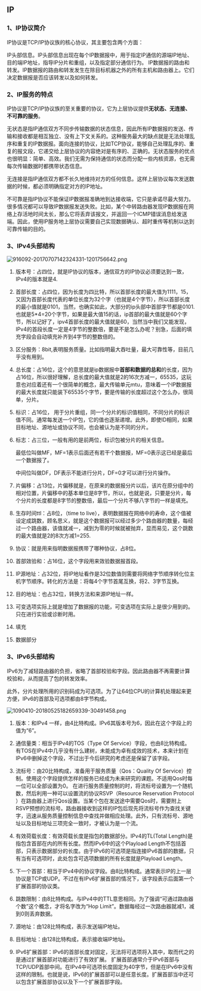 ## IP
### 1、IP协议简介
IP协议是TCP/IP协议族的核心协议，其主要包含两个方面：

IP头部信息。IP头部信息出现在每个IP数据报中，用于指定IP通信的源端IP地址、目的端IP地址，指导IP分片和重组，以及指定部分通信行为。
IP数据报的路由和转发。IP数据报的路由和转发发生在除目标机器之外的所有主机和路由器上。它们决定数据报是否应该转发以及如何转发。
 
### 2、IP服务的特点
IP协议是TCP/IP协议族的至关重要的协议，它为上层协议提供**无状态、无连接、不可靠的服务**。

无状态是指IP通信双方不同步传输数据的状态信息，因此所有IP数据报的发送、传输和接收都是相互独立、没有上下文关系的。这种服务最大的缺点就是无法处理乱序和重复的IP数据报。面向连接的协议，比如TCP协议，能够自己处理乱序的、重复的报文段，它递交给上层协议的内容绝对是有序的、正确的。无状态服务的优点也很明显：简单、高效。我们无需为保持通信的状态而分配一些内核资源，也无需每次传输数据时都携带状态信息。

无连接是指IP通信双方都不长久地维持对方的任何信息。这样上层协议每次发送数据的时候，都必须明确指定对方的IP地址。

不可靠是指IP协议不能保证IP数据报准确地到达接收端，它只是承诺尽最大努力。很多情况都可以导致IP数据报发送失败。比如，某个中转路由器发现IP数据报在网络上存活地时间太长，那么它将丢弃该报文，并返回一个ICMP错误消息给发送端。因此，使用IP服务地上层协议需要自己实现数据确认、超时重传等机制以达到可靠传输的目的。

### 3、IPv4头部结构
![916092-20170707142324331-1201756642.png](https://pic.imgdb.cn/item/617534672ab3f51d911c1574.png)

1. 版本号：占四位，就是IP协议的版本，通信双方的IP协议必须要达到一致，IPv4的版本就是4.

2. 首部长度：占四位，因为长度为四比特，所以首部长度的最大值为1111，15，又因为首部长度代表的单位长度为32个字（也就是4个字节），所以首部长度的最小值就是0101，当然，也确实如此，大部分的ip头部中首部字节都是0101.也就是5*4=20个字节，如果是最大值15的话，ip首部的最大值就是60个字节，所以记好了，ipv4首部长度的最大值就是60，当然当中我们又能发现，IPv4的首段长度一定是4字节的整数倍，要是不是怎么办呢？别急，后面的填充字段会自动填充补齐到4字节的整数倍的。

3. 区分服务：8bit,表明服务质量。比如指明最大吞吐量，最大可靠性等，目前几乎没有用到。

4. 总长度：占16位，这个的意思就是ip数据报中**首部和数据的总和**的长度，因为占16位，所以很好理解，总长度的最大值就是2的16次方减一，65535，这玩意也对应着还有一个很简单的概念，最大传输单元mtu，意味着一个IP数据报的最大长度就只能装下65535个字节，要是传输的长度超过这个怎么办，很简单，分片。

5. 标识：占16位， 用于分片重组，同一个分片的标识值相同，不同分片的标识值不同。通常每发送一个IP包，它的值也逐渐递增。此外，即使ID相同，如果目标地址、源地址或协议不同，也会被认为是不同的分片。

7. 标志：占三位，一般有用的是前两位，标识包被分片的相关信息。

    最低位叫做MF，MF=1表示后面还有若干个数据报，MF=0表示这已经是最后一个数据报了。
    
    中间位叫做DF，DF表示不能进行分片，DF=0才可以进行分片操作。

8. 片偏移：占13位，片偏移就是，在原来的数据报分片以后，该片在原分组中的相对位置，片偏移中的基本单位是8字节，所以，也就是说，只要是分片，每个分片的长度都是8字节的整数倍，最后一个分片不够八字节的一样是填充。

9. 生存时间ttl：占8位，（time to live），表明数据报在网络中的寿命，这个值被设定成跳数，顾名思义，就是这个数据报可以经过多少个路由器的数量，每经过一个路由器，该值就减一，减到为零的时候就被抛弃，显而易见，这个跳数的最大值就是2的8次方减1=255.

10. 协议：就是用来指明数据报携带了哪种协议，占8位。

11. 首部效验和：占16位，这个字段用来效验数据报首段。

12. IP源地址：占32位，将IP地址看作是32位数值则需要将网络字节顺序转化位主机字节顺序。转化的方法是：将每4个字节首尾互换，将2、3字节互换。

13. 目的地址：也占32位，转换方法和来源IP地址一样。

14. 可变选项实际上就是增加了数据报的功能，可变选项在实际上是很少用到的。只在进行实验或诊断时用。
15. 填充

16. 数据部分

### 3、IPv6头部结构
IPv6为了减轻路由器的负担，省略了首部校验和字段。因此路由器不再需要计算校验和，从而提高了包的转发效率。

此外，分片处理所用的识别码成为可选项。为了让64位CPU的计算机处理起来更方便，IPv6的首部及可选项都由8字节构成。

![1090410-20180525182659339-30491458.png](https://pic.imgdb.cn/item/617551a12ab3f51d91342bba.png)

1. 版本：和IPv4 一样，由4比特构成。IPv6其版本号为6，因此在这个字段上的值为“6”。

2. 通信量类：相当于IPv4的TOS（Type Of Service）字段，也由8比特构成。有TOS在IPv4中几乎没有什么建树，未能成为卓有成效的技术，本来计划在IPv6中删掉这个字段，不过出于今后研究的考虑还是保留了该字段。

3. 流标号：由20比特构成，准备用于服务质量（Qos：Quality Of Service）控制。使用这个字段提供怎样的服务已经成为未来研究的课题。不适用Qos时每一位可以全部设置为0。   在进行服务质量控制的时，将流标号设置为一个随机数，然后利用一种可以设置流的协议RSVP（Resource Reservation Protocol ）在路由器上进行Qos设置。当某个包在发送途中需要Qos时，需要附上RSVP预想的流标号。路由器接收到这样的IP包后现先将流标号作为查找关键字，迅速从服务质量控制信息中查找并做相应处理。此外，只有流标号、源地址以及目标地址三项完全一致时，才被认为是一个流。

4. 有效荷载长度：有效荷载长度是指包的数据部分。IPv4的TL(Total Length)是指包含首部在内的所有长度。然而IPv6中的这个Playload Length不包括首部，只表示数据部分的长度。由于IPv6的可选项是指连接IPv6首部的数据，只有当有可选项时，此处包含可选项数据的所有长度就是Playload Length。

5. 下一个首部：相当于IPv4中的协议字段。由8比特构成。通常表示IP的上一层协议是TCP或UDP。不过在有IPv6扩展首部的情况下，该字段表示后面第一个扩展首部的协议类。

6. 跳数限制：由8比特构成。与IPv4中的TTL意思相同。为了强调“可通过路由器个数”这个概念，才将名字改为“Hop Limit”。数据每经过一次路由器就减1，减到0则丢弃数据。

7. 源地址：由128比特构成，表示发送端IP地址。

8. 目标地址：由128比特构成，表示接收端IP地址。

9. IPv6扩展首部：IPv6的首部长度对固定，无法将可选项将入其中，取而代之的是通过扩展首部对功能进行了有效扩展。 扩展首部通常介于IPv6首部与TCP/UDP首部中间。在IPv4中可选项长度固定为40字节，但是在IPv6中没有这样的限制。也就是说，IPv6的扩展首部可以是任意长度。扩展首部当中还可以包含扩展首部协议以及下一个扩展首部字段。



 
 